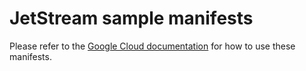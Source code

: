 # JetStream sample manifests

Please refer to the [Google Cloud documentation](https://cloud.google.com/stackdriver/docs/managed-prometheus/exporters/jetstream) for how to use these manifests.
